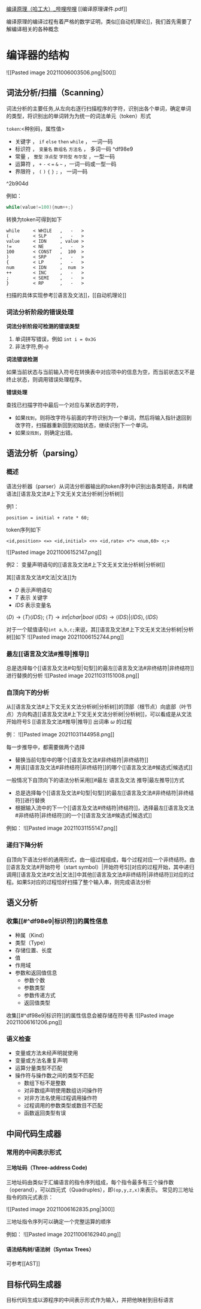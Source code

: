 
[编译原理（哈工大）_哔哩哔哩](https://www.bilibili.com/video/BV1zW411t7YE?from=search&seid=17662228773593089278)
[[编译原理课件.pdf]]


编译原理的编译过程有着严格的数学证明，类似[[自动机理论]]，我们首先需要了解编译相关的各种概念

# 编译器的结构

![[Pasted image 20211006003506.png|500]]


## 词法分析/扫描（Scanning）

词法分析的主要任务,从左向右逐行扫描程序的字符，识别出各个单词，确定单词的类型，将识别出的单词转为为统一的词法单元（token）形式

`token`:<种别码，属性值>

- 关键字   ， `if` `else` `then` `while` ，  一词一码          
-  标识符   ， `变量名` `数组名` `方法名`     ，  多词一码           ^df98e9
-  常量    ，  `整型` `浮点型`  `字符型` `布尔型`  ，一型一码           
-  运算符  ，  `+` `-` `<` `=` `&` `~`      ，一词一码或一型一码
-  界限符 ，   `(` `)` `{` `}`  `;`           ， 一词一码           

^2b904d

例如：

```java
while(value!=100){num++;}
```

转换为token可得到如下
```shell
while     < WHILE	,   - 	>
(		  < SLP		,   - 	>
value     < IDN		, value > 	
!=		  < NE		,   -   >
100		  < CONST	,  100  >
)		  < SRP		,   -   >
{		  < LP      ,   -   >
num		  < IDN     ,  num  >
++		  < INC     ,   -   >
;         < SEMI    ,   -   >
}         < RP      ,   -   >
```

扫描的具体实现参考[[语言及文法]]，[[自动机理论]]

### 词法分析阶段的错误处理


**词法分析阶段可检测的错误类型**

1. 单词拼写错误，例如 `int i = 0x3G`
2. 非法字符,例`~@`

**词法错误检测**

如果当前状态与当前输入符号在转换表中对应项中的信息为空，而当前状态又不是终止状态，则调用错误处理程序。 

**错误处理**

查找已扫描字符中最后一个对应与某状态的字符，
- 如果`找到`，则将改字符与前面的字符识别为一个单词，然后将输入指针退回到改字符，扫描器重新回到初始状态，继续识别下一个单词。
- 如果`没找到`，则确定出错。
## 语法分析（parsing）

### 概述
语法分析器（parser）从词法分析器输出的token序列中识别出各类短语，并构建语法[[语言及文法#上下文无关文法分析树|分析树]]


例1：

`position = initial + rate * 60;`

token序列如下

`<id,position> <=> <id,initial> <+> <id,rate> <*> <num,60> <;>`

![[Pasted image 20211006152147.png]]

例2：
变量声明语句的[[语言及文法#上下文无关文法分析树|分析树]]

其[[语言及文法#文法|文法]]为
- $D$ 表示声明语句
- $T$ 表示 关键字
- $IDS$ 表示变量名

 
 $\langle D\rangle \rightarrow \langle T\rangle \langle IDS \rangle;$
 $\langle T\rangle  \rightarrow int|char|bool$
 $\langle IDS\rangle \rightarrow  \langle IDS\rangle |\langle IDS\rangle , \langle IDS\rangle$

对于一个赋值语句`int a,b,c;`来说，其[[语言及文法#上下文无关文法分析树|分析树]]如下
![[Pasted image 20211006152744.png]]

### 最左[[语言及文法#推导|推导]]

总是选择每个[[语言及文法#句型|句型]]的最左[[语言及文法#非终结符|非终结符]]进行替换的分析
![[Pasted image 20211031151008.png]]

### 自顶向下的分析
从[[语言及文法#上下文无关文法分析树|分析树]]的顶部（根节点）向底部（叶节点）方向构造[[语言及文法#上下文无关文法分析树|分析树]]，可以看成是从文法开始符号S [[语言及文法#推导|推导]] 出词串  $\omega$ 的过程

例：
![[Pasted image 20211031144958.png]]

每一步推导中，都需要做两个选择
- 替换当前句型中的哪个[[语言及文法#非终结符|非终结符]]
- 用该[[语言及文法#非终结符|非终结符]]的哪个[[语言及文法#候选式|候选式]]


一般情况下自顶向下的语法分析采用[[#最左 语言及文法 推导|最左推导]]方式
- 总是选择每个[[语言及文法#句型|句型]]的最左[[语言及文法#非终结符|非终结符]]进行替换
- 根据输入流中的下一个[[语言及文法#终结符|终结符]]，选择最左[[语言及文法#非终结符|非终结符]]的一个[[语言及文法#候选式|候选式]]

例如：
![[Pasted image 20211031155147.png]]


### 递归下降分析
自顶向下语法分析的通用形式，由一组过程组成，每个过程对应一个非终结符。由[[语言及文法#开始符号（start symbol）|开始符号S]]对应的过程开始，其中递归调用[[语言及文法#文法|文法]]中其他[[语言及文法#非终结符|非终结符]]对应的过程。如果S对应的过程恰好扫描了整个输入串，则完成语法分析

## 语义分析

###  收集[[#^df98e9|标识符]]的属性信息
- 种属（Kind）
- 类型（Type）
- 存储位置、长度
- 值
- 作用域
- 参数和返回值信息
	- 参数个数
	- 参数类型
	- 参数传递方式
	- 返回值类型

收集[[#^df98e9|标识符]]的属性信息会被存储在符号表
![[Pasted image 20211006161206.png]]

### 语义检查
- 变量或方法未经声明就使用
- 变量或方法名重复声明
- 运算分量类型不匹配
- 操作符与操作数之间的类型不匹配
	- 数组下标不是整数
	- 对非数组声明使用数组访问操作符
	- 对非方法名使用过程调用操作符
	- 过程调用的参数类型或数目不匹配
	- 函数返回类型有误
  
## 中间代码生成器

### 常用的中间表示形式
#### 三地址码（Three-address Code)
三地址码由类似于汇编语言的指令序列组成，每个指令最多有三个操作数（operand），可以四元式（Quadruples），即`(op,y,z,x)`来表示。
常见的三地址指令的四元式表示：

![[Pasted image 20211006162835.png|300]]

三地址指令序列可以确定一个完整运算的顺序

例如：
![[Pasted image 20211006162940.png]]

#### 语法结构树/语法树（Syntax Trees）
可参考[[AST]]

## 目标代码生成器

目标代码生成以源程序的中间表示形式作为输入，并把他映射到目标语言